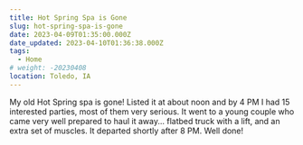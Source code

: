 ```yaml
---
title: Hot Spring Spa is Gone
slug: hot-spring-spa-is-gone
date: 2023-04-09T01:35:00.000Z
date_updated: 2023-04-10T01:36:38.000Z
tags: 
  - Home
# weight: -20230408
location: Toledo, IA
---
```


My old Hot Spring spa is gone! Listed it at about noon and by 4 PM I had 15 interested parties, most of them very serious. It went to a young couple who came very well prepared to haul it away... flatbed truck with a lift, and an extra set of muscles. It departed shortly after 8 PM. Well done!
